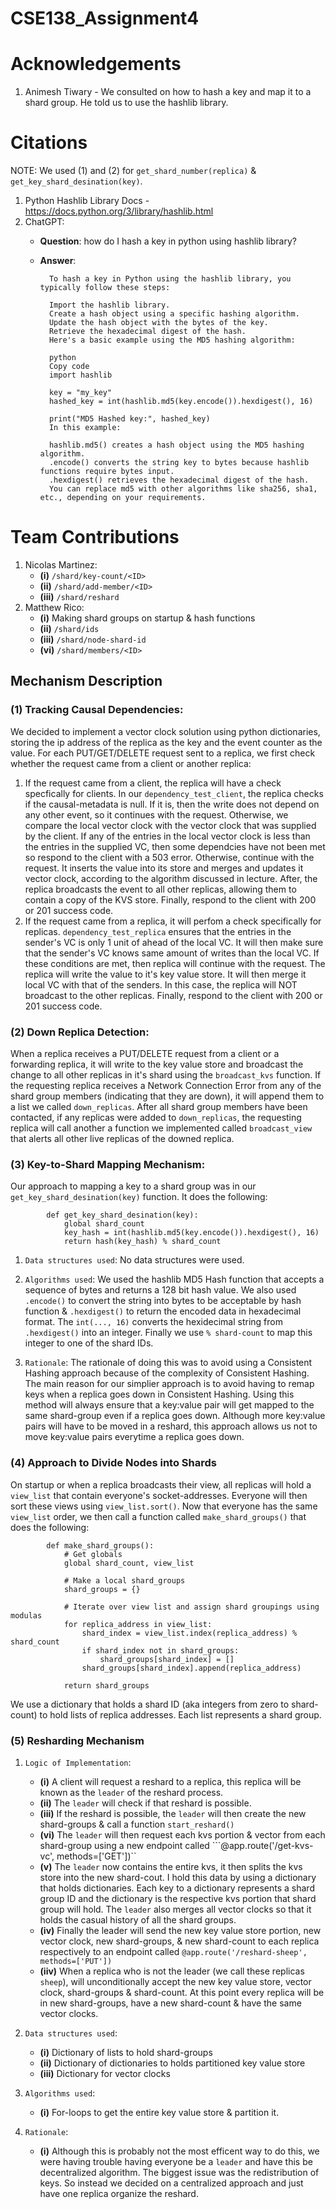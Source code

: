 # CSE138_Assignment4

# Acknowledgements
1. Animesh Tiwary - We consulted on how to hash a key and map it to a shard group. He told us to use the hashlib library. 

# Citations 
NOTE: We used (1) and (2) for ```get_shard_number(replica)``` & ```get_key_shard_desination(key)```.
1. Python Hashlib Library Docs - https://docs.python.org/3/library/hashlib.html
2. ChatGPT:
    - **Question**: how do I hash a key in python using hashlib library?
    - **Answer**: 

            To hash a key in Python using the hashlib library, you typically follow these steps:

            Import the hashlib library.
            Create a hash object using a specific hashing algorithm.
            Update the hash object with the bytes of the key.
            Retrieve the hexadecimal digest of the hash.
            Here's a basic example using the MD5 hashing algorithm:

            python
            Copy code
            import hashlib

            key = "my_key"
            hashed_key = int(hashlib.md5(key.encode()).hexdigest(), 16)

            print("MD5 Hashed key:", hashed_key)
            In this example:

            hashlib.md5() creates a hash object using the MD5 hashing algorithm.
            .encode() converts the string key to bytes because hashlib functions require bytes input.
            .hexdigest() retrieves the hexadecimal digest of the hash.
            You can replace md5 with other algorithms like sha256, sha1, etc., depending on your requirements.

# Team Contributions
1. Nicolas Martinez:
    - **(i)**    ```/shard/key-count/<ID>```
    - **(ii)**   ```/shard/add-member/<ID>```
    - **(iii)**  ```/shard/reshard```
2. Matthew Rico:
    - **(i)**   Making shard groups on startup & hash functions
    - **(ii)**  ```/shard/ids```
    - **(iii)** ```/shard/node-shard-id```
    - **(vi)**  ```/shard/members/<ID>```

## Mechanism Description

### (1) Tracking Causal Dependencies:
We decided to implement a vector clock solution using python dictionaries, storing the ip address of the replica as the key and the event counter as the value.
For each PUT/GET/DELETE request sent to a replica, we first check whether the request came from a client or another replica:
  1. If the request came from a client, the replica will have a check specfically for clients. In our ```dependency_test_client```, the replica checks if the causal-metadata is null. If it is, then the write does not depend on any other event, so it continues with the request. Otherwise, we compare the local vector clock with the vector clock that was supplied by the client. If any of the entries in the local vector clock is less than the entries in the supplied VC, then some dependcies have not been met so respond to the client with a 503 error. Otherwise, continue with the request.
It inserts the value into its store and merges and updates it vector clock, according to the algorithm discussed in lecture. After, the replica broadcasts the event to all other replicas, allowing them to contain a copy of the KVS store. Finally, respond to the client with 200 or 201 success code.
  2. If the request came from a replica, it will  perfom a check specifically for replicas. ```dependency_test_replica``` ensures that the entries in the sender's VC is only 1 unit of ahead of the local VC. It will then make sure that the sender's VC knows same amount of writes than the local VC. If these conditions are met, then replica will continue with the request. The replica will write the value to it's key value store. It will then merge it local VC with that of the senders. In this case, the replica will NOT broadcast to the other replicas. Finally, respond to the client with 200 or 201 success code.

### (2) Down Replica Detection:
When a replica receives a PUT/DELETE request from a client or a forwarding replica, it will write to the key value store and broadcast the change to all other replicas in it's shard using the ```broadcast_kvs``` function. If the requesting replica receives a Network Connection Error from any of the shard group members (indicating that they are down), it will append them to a list we called ```down_replicas```. After all shard group members have been contacted, if any replicas were added to ```down_replicas```, the requesting replica will call another a function we implemented called ```broadcast_view``` that alerts all other live replicas of the downed replica.

### (3) Key-to-Shard Mapping Mechanism:
Our approach to mapping a key to a shard group was in our ```get_key_shard_desination(key)``` function. It does the following:

            def get_key_shard_desination(key):
                global shard_count
                key_hash = int(hashlib.md5(key.encode()).hexdigest(), 16)
                return hash(key_hash) % shard_count

1. ``Data structures used``:
    No data structures were used.

2. ``Algorithms used``:
    We used the hashlib MD5 Hash function that accepts a sequence of bytes and returns a 128 bit hash value. We also used ```.encode()``` to convert the string into bytes to be acceptable by hash function & ```.hexdigest()``` to return the encoded data in hexadecimal format. The ```int(..., 16)``` converts the hexidecimal string from ```.hexdigest()``` into an integer. Finally we use ```% shard-count``` to map this integer to one of the shard IDs.

3. ``Rationale``:
    The rationale of doing this was to avoid using a Consistent Hashing approach because of the complexity of Consistent Hashing. The main reason for our simplier approach is to avoid having to remap keys when a replica goes down in Consistent Hashing. Using this method will always ensure that a key:value pair will get mapped to the same shard-group even if a replica goes down. Although more key:value pairs will have to be moved in a reshard, this approach allows us not to move key:value pairs everytime a replica goes down.

### (4) Approach to Divide Nodes into Shards
On startup or when a replica broadcasts their view, all replicas will hold a ```view_list``` that contain everyone's socket-addresses. Everyone will then sort these views using ```view_list.sort()```.
Now that everyone has the same ```view_list``` order, we then call a function called ```make_shard_groups()``` that does the following:

            def make_shard_groups():
                # Get globals
                global shard_count, view_list

                # Make a local shard_groups
                shard_groups = {}

                # Iterate over view list and assign shard groupings using modulas
                for replica_address in view_list:
                    shard_index = view_list.index(replica_address) % shard_count
                    if shard_index not in shard_groups:
                        shard_groups[shard_index] = []
                    shard_groups[shard_index].append(replica_address)
                
                return shard_groups

We use a dictionary that holds a shard ID (aka integers from zero to shard-count) to hold lists of replica addresses. Each list represents a shard group.

### (5) Resharding Mechanism
1. ``Logic of Implementation``:
    - **(i)** A client will request a reshard to a replica, this replica will be known as the ``leader`` of the reshard process.
    - **(ii)** The ``leader`` will check if that reshard is possible. 
    - **(iii)** If the reshard is possible, the ``leader`` will then create the new shard-groups & call a function ``start_reshard()``
    - **(vi)** The ``leader`` will then request each kvs portion & vector from each shard-group using a new endpoint called ```@app.route('/get-kvs-vc', methods=['GET'])``
    - **(v)** The ``leader`` now contains the entire kvs, it then splits the kvs store into the new shard-cout. I hold this data by using a dictionary that holds dictionaries. Each key to a dictionary represents a shard group ID and the dictionary is the respective kvs portion that shard group will hold. The ``leader`` also merges all vector clocks so that it holds the casual history of all the shard groups.
    - **(iv)** Finally the leader will send the new key value store portion, new vector clock, new shard-groups, & new shard-count to each replica respectively to an endpoint called ```@app.route('/reshard-sheep', methods=['PUT'])```
    - **(iiv)** When a replica who is not the leader (we call these replicas ``sheep``), will unconditionally accept the new key value store, vector clock, shard-groups & shard-count. At this point every replica will be in new shard-groups, have a new shard-count & have the same vector clocks.

2. ``Data structures used``:
    - **(i)** Dictionary of lists to hold shard-groups
    - **(ii)** Dictionary of dictionaries to holds partitioned key value store
    - **(iii)** Dictionary for vector clocks

3. ``Algorithms used``:
    - **(i)** For-loops to get the entire key value store & partition it.

4. ``Rationale``:
    - **(i)** Although this is probably not the most efficent way to do this, we were having trouble having everyone be a ``leader`` and have this be decentralized algorithm. The biggest issue was the redistribution of keys. So instead we decided on a centralized approach and just have one replica organize the reshard.